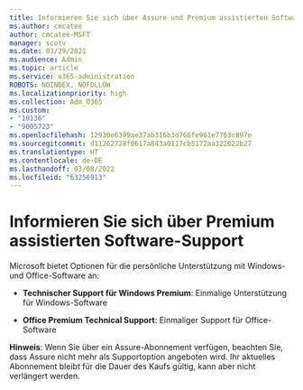 ```yaml
---
title: Informieren Sie sich über Assure und Premium assistierten Software-Support
ms.author: cmcatee
author: cmcatee-MSFT
manager: scotv
ms.date: 03/29/2021
ms.audience: Admin
ms.topic: article
ms.service: o365-administration
ROBOTS: NOINDEX, NOFOLLOW
ms.localizationpriority: high
ms.collection: Adm_O365
ms.custom:
- "10136"
- "9005723"
ms.openlocfilehash: 12930e6399ae37ab316b3d766fe961e7763c897e
ms.sourcegitcommit: d11262728f0617a843a0117cb5172aa322022b27
ms.translationtype: HT
ms.contentlocale: de-DE
ms.lasthandoff: 03/08/2022
ms.locfileid: "63256913"
---
```

# <a name="get-info-about-premium-assisted-software-support"></a>Informieren Sie sich über Premium assistierten Software-Support

Microsoft bietet Optionen für die persönliche Unterstützung mit Windows- und Office-Software an:

- **Technischer Support für Windows Premium**: Einmalige Unterstützung für Windows-Software

- **Office Premium Technical Support**: Einmaliger Support für Office-Software

**Hinweis**: Wenn Sie über ein Assure-Abonnement verfügen, beachten Sie, dass Assure nicht mehr als Supportoption angeboten wird. Ihr aktuelles Abonnement bleibt für die Dauer des Kaufs gültig, kann aber nicht verlängert werden.

